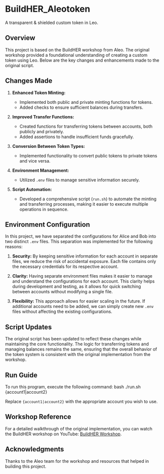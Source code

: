 # BuildHER_Aleotoken

A transparent & shielded custom token in Leo.

## Overview

This project is based on the BuildHER workshop from Aleo. The original workshop provided a foundational understanding of creating a custom token using Leo. Below are the key changes and enhancements made to the original script.

## Changes Made

1. **Enhanced Token Minting:**
   - Implemented both public and private minting functions for tokens.
   - Added checks to ensure sufficient balances during transfers.

2. **Improved Transfer Functions:**
   - Created functions for transferring tokens between accounts, both publicly and privately.
   - Added assertions to handle insufficient funds gracefully.

3. **Conversion Between Token Types:**
   - Implemented functionality to convert public tokens to private tokens and vice versa.

4. **Environment Management:**
   - Utilized `.env` files to manage sensitive information securely.

5. **Script Automation:**
   - Developed a comprehensive script (`run.sh`) to automate the minting and transferring processes, making it easier to execute multiple operations in sequence.

## Environment Configuration

In this project, we have separated the configurations for Alice and Bob into two distinct `.env` files. This separation was implemented for the following reasons:

1. **Security:** By keeping sensitive information for each account in separate files, we reduce the risk of accidental exposure. Each file contains only the necessary credentials for its respective account.

2. **Clarity:** Having separate environment files makes it easier to manage and understand the configurations for each account. This clarity helps during development and testing, as it allows for quick switching between accounts without modifying a single file.

3. **Flexibility:** This approach allows for easier scaling in the future. If additional accounts need to be added, we can simply create new `.env` files without affecting the existing configurations.

## Script Updates

The original script has been updated to reflect these changes while maintaining the core functionality. The logic for transferring tokens and managing balances remains the same, ensuring that the overall behavior of the token system is consistent with the original implementation from the workshop.

## Run Guide

To run this program, execute the following command:
bash
./run.sh {account1|account2}


Replace `{account1|account2}` with the appropriate account you wish to use.

## Workshop Reference

For a detailed walkthrough of the original implementation, you can watch the BuildHER workshop on YouTube: [BuildHER Workshop](https://www.youtube.com/watch?v=slVmiwqNiRw).

## Acknowledgments

Thanks to the Aleo team for the workshop and resources that helped in building this project.